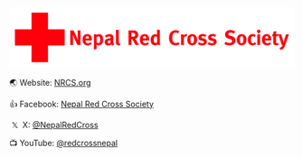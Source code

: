 ![Logo of Nepal Red Cross Society](./Nepal_Red_Cross_logo_English.svg)

:earth_asia: Website: [NRCS.org](https://nrcs.org/)

:thumbsup: Facebook: [Nepal Red Cross Society](https://facebook.com/nepalredcross)

&nbsp;&#120143;&nbsp; X: [@NepalRedCross](https://x.com/NepalRedCross)

:tv: YouTube: [@redcrossnepal](https://youtube.com/@redcrossnepal)
